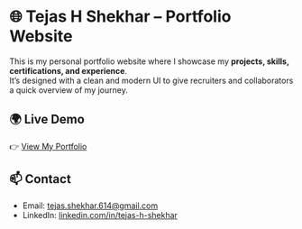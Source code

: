 # 🌐 Tejas H Shekhar – Portfolio Website

This is my personal portfolio website where I showcase my **projects, skills, certifications, and experience**.  
It’s designed with a clean and modern UI to give recruiters and collaborators a quick overview of my journey.  

## 🌍 Live Demo
👉 [View My Portfolio](https://portfolio-tejashs.netlify.app/)  

## 📫 Contact
- Email: tejas.shekhar.614@gmail.com  
- LinkedIn: [linkedin.com/in/tejas-h-shekhar](#)  
